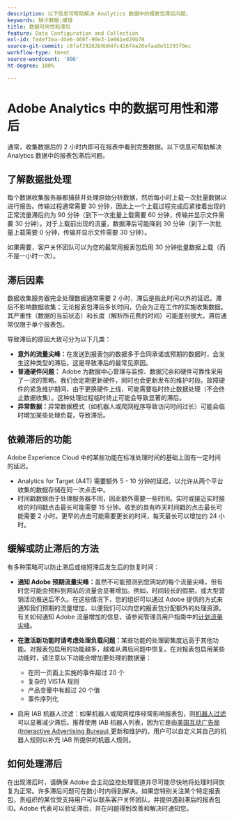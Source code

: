 ```yaml
---
description: 以下信息可帮助解决 Analytics 数据中的报表包滞后问题。
keywords: 缺少数据;缓慢
title: 数据可用性和滞后
feature: Data Configuration and Collection
exl-id: fedef3ea-dde6-460f-90e3-1e661ed29b78
source-git-commit: c8faf29262b9b04fc426f4a26efaa8e51293f0ec
workflow-type: tm+mt
source-wordcount: '806'
ht-degree: 100%

---
```


# Adobe Analytics 中的数据可用性和滞后

通常，收集数据后的 2 小时内即可在报表中看到完整数据。以下信息可帮助解决 Analytics 数据中的报表包滞后问题。

## 了解数据批处理

每个数据收集服务器都捕获并处理原始分析数据，然后每小时上载一次批量数据以进行报告。传输过程通常需要 30 分钟，因此上一个上载过程完成后紧接着出现的正常流量滞后约为 90 分钟（到下一次批量上载需要 60 分钟，传输并显示文件需要 30 分钟）。对于上载前出现的流量，数据滞后可能降到 30 分钟（到下一次批量上载需要 0 分钟，传输并显示文件需要 30 分钟）。

如果需要，客户关怀团队可以为您的最常用报表包启用 30 分钟批量数据上载（而不是一小时一次）。

## 滞后因素

数据收集服务器完全处理数据通常需要 2 小时，滞后是指此时间以外的延迟。滞后不影响数据收集；无论报表包滞后多长时间，仍会为正在工作的实施收集数据。其严重性（数据的当前状态）和长度（解析所花费的时间）可能差别很大。滞后通常仅限于单个报表包。

导致滞后的原因大致可分为以下几类：

* **意外的流量尖峰：**&#x200B;在发送到报表包的数据多于合同承诺或预期的数据时，会发生这种类型的滞后。这是导致滞后的最常见原因。
* **普通硬件问题：** Adobe 为数据中心管理与监控、数据冗余和硬件可靠性采用了一流的策略。我们会定期更新硬件，同时也会更新发布的维护时段。故障硬件的紧急维护期间，由于更换硬件上线，可能需要临时终止数据处理（不会终止数据收集）。这种处理过程临时终止可能会导致显著的滞后。
* **异常数据：**&#x200B;异常数据模式（如机器人或爬网程序导致访问时间过长）可能会临时增加某些处理负载，导致滞后。

## 依赖滞后的功能

Adobe Experience Cloud 中的某些功能在标准处理时间的基础上固有一定时间的延迟。

* Analytics for Target (A4T) 需要额外 5 - 10 分钟的延迟，以允许从两个平台收集的数据存储在同一次点击中。
* 时间戳数据由于处理服务器不同，因此额外需要一些时间。实时或接近实时接收的时间戳点击最长可能需要 15 分钟。收到的具有昨天时间戳的点击最长可能需要 2 小时。更早的点击可能需要更长的时间，每天最长可以增加约 24 小时。

## 缓解或防止滞后的方法

有多种策略可以防止滞后或缩短滞后发生后的恢复时间：

* **通知 Adobe 预期流量尖峰：**&#x200B;虽然不可能预测到您网站的每个流量尖峰，但有时您可能会预料到网站的流量会显著增加。例如，时间较长的假期，或大型营销活动推送后不久。在这些情况下，您的组织可以通过 Adobe 提供的方式来通知我们预期的流量增加，以便我们可以向您的报表包分配额外的处理资源。有关如何通知 Adobe 流量增加的信息，请参阅管理员用户指南中的[计划流量尖峰](/help/admin/c-traffic-management/t-traffic-schedule-spike.md)。
* **在激活新功能时请考虑处理负载问题：**&#x200B;某些功能的处理密集度远高于其他功能。对报表包启用的功能越多，越难从滞后问题中恢复。在对报表包启用某些功能时，请注意以下功能会增加要处理的数据量：

   * 在同一页面上实施的事件超过 20 个
   * 复杂的 VISTA 规则
   * 产品变量中有超过 20 个值
   * 事件序列化

* 启用 IAB 机器人过滤：如果机器人或爬网程序经常影响报表包，则[机器人过滤](/help/admin/admin/bot-removal/bot-removal.md)可以显著减少滞后。推荐使用 IAB 机器人列表，因为它是由[美国互动广告局 (Interactive Advertising Bureau) ](https://www.iab.net/about_the_iab)更新和维护的。用户可以自定义其自己的机器人规则以补充 IAB 所提供的机器人规则。

## 如何处理滞后

在出现滞后时，请确保 Adobe 会主动监控处理管道并尽可能尽快地将处理时间恢复为正常。许多滞后问题可在数小时内得到解决。如果您特别关注某个特定报表包，贵组织的某位受支持用户可以联系客户关怀团队，并提供遇到滞后的报表包 ID。Adobe 代表可以验证滞后，并在问题得到改善和解决时通知您。
